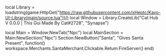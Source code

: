 local Library = loadstring(game:HttpGet("https://raw.githubusercontent.com/xHeptc/Kavo-UI-Library/main/source.lua"))()
local Window = Library.CreateLib("Cat Hub V 0.0.0 | This Gui Made By Cat#2728", "Synapse")

local Main = Window:NewTab("Npc")
local MainSection = Main:NewSection("Npc")
Section:NewButton("Santa", "Gives Santa Present", function()
    workspace.Merchants.SantaMerchant.Clickable.Retum:FireServer()
end)
